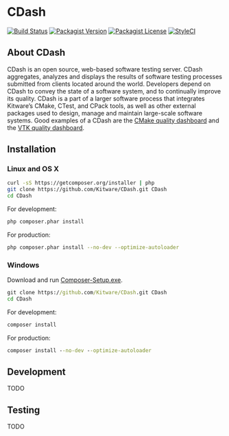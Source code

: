 # CDash

[![Build Status](https://img.shields.io/travis/Kitware/CDash/master.svg?style=flat-square)](https://travis-ci.org/Kitware/CDash)
[![Packagist Version](https://img.shields.io/packagist/v/kitware/cdash.svg?style=flat-square)](https://packagist.org/packages/kitware/cdash)
[![Packagist License](https://img.shields.io/packagist/l/kitware/cdash.svg?style=flat-square)](https://packagist.org/packages/kitware/cdash)
[![StyleCI](https://styleci.io/repos/25169249/shield)](https://styleci.io/repos/25169249)

## About CDash

CDash is an open source, web-based software testing server. CDash aggregates, analyzes and displays the results of
software testing processes submitted from clients located around the world. Developers depend on CDash to convey the
state of a software system, and to continually improve its quality. CDash is a part of a larger software process that
integrates Kitware’s CMake, CTest, and CPack tools, as well as other external packages used to design, manage and
maintain large-scale software systems. Good examples of a CDash are the
[CMake quality dashboard](https://open.cdash.org/index.php?project=CMake) and the
[VTK quality dashboard](https://open.cdash.org/index.php?project=VTK).

## Installation

### Linux and OS X

```bash
curl -sS https://getcomposer.org/installer | php
git clone https://github.com/Kitware/CDash.git CDash
cd CDash
```

For development:
```bash
php composer.phar install
```

For production:
```bash
php composer.phar install --no-dev --optimize-autoloader
```

### Windows

Download and run [Composer-Setup.exe](https://getcomposer.org/Composer-Setup.exe).

```cmd
git clone https://github.com/Kitware/CDash.git CDash
cd CDash
```

For development:

```cmd
composer install
```

For production:
```cmd
composer install --no-dev --optimize-autoloader
```

## Development

TODO

## Testing

TODO
